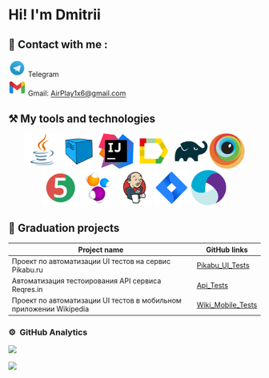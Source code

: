 <h1>Hi! I'm Dmitrii</h1>

##  :incoming_envelope: Contact with me :

<a href = "https://t.me/AeroRunner"><img src="mediaReadMe/telegram.svg" title="Telegram" width="7%"/></a> Telegram  
<img src="mediaReadMe/Gmail.svg" title="Gmail" width="7%"/></a>   Gmail: AirPlay1x6@gmail.com


##  :hammer_and_pick: My tools and technologies

 <p align="center">
<a href="https://www.java.com/"><img src="/mediaReadMe/Java.svg" width="70" height="70"  alt="Java"/></a>
   <a href="https://aerokube.com/selenoid/"><img src="mediaReadMe/Selenoid.svg" width="70" height="70"  alt="Selenoid"/></a>
<a href="https://www.jetbrains.com/idea/"><img src="mediaReadMe/IJ.svg" width="70" height="70"  alt="IDEA"/></a>
<a href="https://github.com/allure-framework"><img src="mediaReadMe/allure.svg" width="70" height="70"  alt="Allure"/></a>
<a href="https://gradle.org/"><img src="mediaReadMe/gradle.svg" width="70" height="70"  alt="Gradle"/></a>
   <a href="https://www.browserstack.com/"><img src="mediaReadMe/Browserstack.svg" width="70" height="70" alt="BrowserStack" title="BrowserStack"/></a> 
<a href="https://junit.org/junit5/"><img src="mediaReadMe/jUnit5.svg" width="70" height="70"  alt="JUnit 5"/></a>
   <a href="https://www.selenide.org/"><img src="mediaReadMe/Selenide.svg" width="70" height="70" alt="Selenide" title="Selenide"/></a> 
<a href="https://www.jenkins.io/"><img src="mediaReadMe/jenkins.svg" width="70" height="70"  alt="Jenkins"/></a>
<a href="https://www.atlassian.com/software/jira/"><img src="mediaReadMe/Jira.svg" width="70" height="70" alt="Jira" title="Jira"/></a> 
<a href="https://appium.io/docs/en/latest/"><img src="mediaReadMe/appium.svg" width="70" height="70" alt="Appium" title="Appium"/></a>

</p>

## 	:open_file_folder: Graduation projects


| Project name                                                        | GitHub links                                                     
  |---------------------------------------------------------------------|------------------------------------------------------------------|
| Проект по автоматизации UI тестов на сервис Pikabu.ru               | [Pikabu_UI_Tests](https://github.com/le-vi-che/UI_Raif_project)  |  
| Автоматизация тестоирования API сервиса Reqres.in                   | [Api_Tests](https://github.com/le-vi-che/API_project/tree/main)  |  
| Проект по автоматизации UI тестов в мобильном приложении Wikipedia  | [Wiki_Mobile_Tests](https://github.com/le-vi-che/mobile_project) |  

### ⚙️ &nbsp;GitHub Analytics

![](https://github-profile-summary-cards.vercel.app/api/cards/repos-per-language?username=AeroRunner&theme=solarized_dark)

![](https://github-profile-summary-cards.vercel.app/api/cards/stats?username=AeroRunner&theme=solarized_dark)

